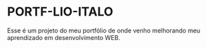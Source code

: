 # PORTF-LIO-ITALO
Esse é um projeto do meu portfólio de onde venho melhorando meu aprendizado em desenvolvimento WEB.
